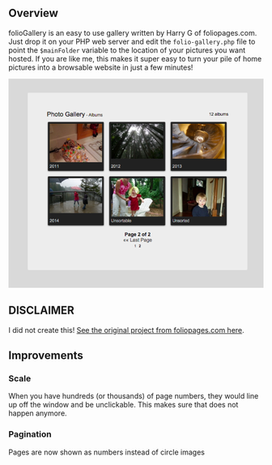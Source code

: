 ## Overview
folioGallery is an easy to use gallery written by Harry G of foliopages.com.  Just drop it on your PHP web server and edit the ``folio-gallery.php`` file to point the ``$mainFolder`` variable to the location of your pictures you want hosted.  If you are like me, this makes it super easy to turn your pile of home pictures into a browsable website in just a few minutes!

![folioGallery](/screenshot.png)


## DISCLAIMER

I did not create this!  [See the original project from foliopages.com here](http://www.foliopages.com/php-jquery-ajax-photo-gallery-no-database).


## Improvements
### Scale
When you have hundreds (or thousands) of page numbers, they would line up off the window and be unclickable.  This makes sure that does not happen anymore.
### Pagination
Pages are now shown as numbers instead of circle images

